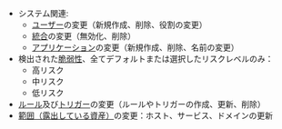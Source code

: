 * システム関連:
    * [ユーザー](../../../user-guides/settings/users.md)の変更（新規作成、削除、役割の変更）
    * [統合](integrations-intro.md)の変更（無効化、削除）
    * [アプリケーション](../../../user-guides/settings/applications.md)の変更（新規作成、削除、名前の変更）
* 検出された[脆弱性](../../../glossary-en.md#vulnerability)、全てデフォルトまたは選択したリスクレベルのみ：
    * 高リスク
    * 中リスク
    * 低リスク
* [ルール](../../../user-guides/rules/intro.md)及び[トリガー](../../../user-guides/triggers/triggers.md)の変更（ルールやトリガーの作成、更新、削除）
* [範囲（露出している資産）](../../scanner.md)の変更：ホスト、サービス、ドメインの更新